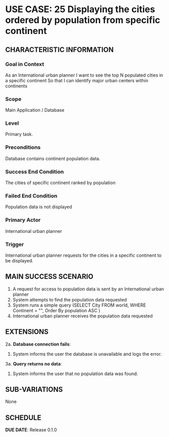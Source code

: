 # USE CASE: 25 Displaying the cities ordered by population from specific continent

## CHARACTERISTIC INFORMATION

### Goal in Context

As an International urban planner I want to see the top N populated cities in a specific continent So that I can identify major urban centers within continents

### Scope

Main Application / Database

### Level

Primary task.

### Preconditions

Database contains continent population data.

### Success End Condition

The cities of specific continent ranked by population

### Failed End Condition

Population data is not displayed

### Primary Actor

International urban planner

### Trigger

International urban planner requests for the cities in a specific continent to be displayed.

## MAIN SUCCESS SCENARIO

1. A request for access to population data is sent by an International urban planner
2. System attempts to find the population data requested
3. System runs a simple query (SELECT City FROM world, WHERE Continent = "", Order By population ASC )
4. International urban planner receives the population data requested

## EXTENSIONS

2a. **Database connection fails**:
1. System informs the user the database is unavailable and logs the error.

3a. **Query returns no data**:
1. System informs the user that no population data was found.

## SUB-VARIATIONS

None

## SCHEDULE

**DUE DATE**: Release 0.1.0


